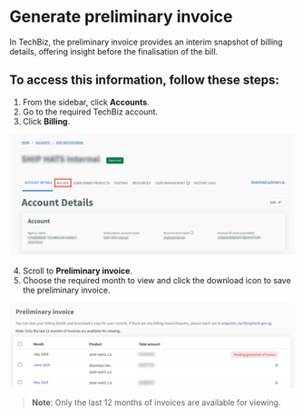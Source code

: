 # Generate preliminary invoice

In TechBiz, the preliminary invoice provides an interim snapshot of billing details, offering insight before the finalisation of the bill.

## To access this information, follow these steps:

1. From the sidebar, click **Accounts**.
2. Go to the required TechBiz account.
3. Click **Billing**.

![Placeholder for Billing Tab](/images/billing-new-1.png)

4. Scroll to **Preliminary invoice**.
5. Choose the required month to view and click the download icon to save the preliminary invoice.

![Placeholder for Preliminary Invoice Page](/images/prelim-bill-new-3.png)

> **Note**: Only the last 12 months of invoices are available for viewing.
